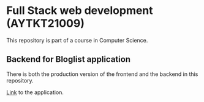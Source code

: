 # Full Stack web development (AYTKT21009)

This repository is part of a course in Computer Science. 

## Backend for Bloglist application

There is both the production version of the frontend and the backend in this repository.  

[Link](https://) to the application.
